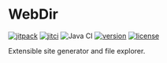 # WebDir

[![jitpack](https://jitpack.io/v/com.kttdevelopment/webdir.svg)](https://jitpack.io/#com.kttdevelopment/webdir)
[![jitci](https://jitci.com/gh/ktt-development/webdir/svg)](https://jitci.com/gh/ktt-development/webdir)
![Java CI](https://github.com/Ktt-Development/webdir/workflows/Java%20CI/badge.svg)
[![version](https://img.shields.io/github/v/release/ktt-development/webdir?include_prereleases)](https://github.com/ktt-development/webdir/releases)
[![license](https://img.shields.io/github/license/ktt-development/webdir)](https://github.com/Ktt-Development/webdir/blob/main/LICENSE)

Extensible site generator and file explorer.
